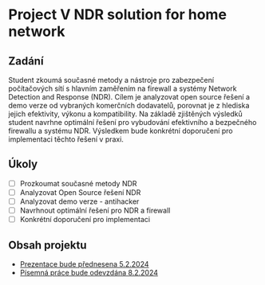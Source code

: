 # Project V NDR solution for home network

## Zadání

Student zkoumá současné metody a nástroje pro zabezpečení počítačových sítí s hlavním zaměřením na firewall a systémy Network Detection and Response (NDR). Cílem je analyzovat open source řešení a demo verze od vybraných komerčních dodavatelů, porovnat je z hlediska jejich efektivity, výkonu a kompatibility. Na základě zjištěných výsledků student navrhne optimální řešení pro vybudování efektivního a bezpečného firewallu a systému NDR. Výsledkem bude konkrétní doporučení pro implementaci těchto řešení v praxi.

## Úkoly

- [ ] Prozkoumat současné metody NDR
- [ ] Analyzovat Open Source řešení NDR
- [ ] Analyzovat demo verze - antihacker
- [ ] Navrhnout optimální řešení pro NDR a firewall
- [ ] Konkrétní doporučení pro implementaci

## Obsah projektu

- [Prezentace bude přednesena 5.2.2024](kochanek_ndr_prezentace.pptx)
- [Písemná práce bude odevzdána 8.2.2024](kochanek_ndr_prace.docx)
